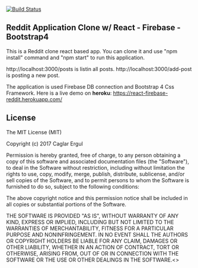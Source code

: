 [![Build Status](https://travis-ci.org/caglarergul/reddit-clone-react.svg?branch=master)](https://travis-ci.org/caglarergul/reddit-clone-react)
## Reddit Application Clone w/ React - Firebase - Bootstrap4

This is a Reddit clone react based app.
You can clone it and use "npm install" command and "npm start" to run this application.

http://localhost:3000/posts is listin all posts.
http://localhost:3000/add-post is posting a new post.

The application is used Firebase DB connection and Bootstrap 4 Css Framework.
Here is a live demo on **heroku**: https://react-firebase-reddit.herokuapp.com/
## License

The MIT License (MIT)

Copyright (c) 2017 Caglar Ergul

Permission is hereby granted, free of charge, to any person obtaining a copy of this software and associated documentation files (the "Software"), to deal in the Software without restriction, including without limitation the rights to use, copy, modify, merge, publish, distribute, sublicense, and/or sell copies of the Software, and to permit persons to whom the Software is furnished to do so, subject to the following conditions:

The above copyright notice and this permission notice shall be included in all copies or substantial portions of the Software.

THE SOFTWARE IS PROVIDED "AS IS", WITHOUT WARRANTY OF ANY KIND, EXPRESS OR IMPLIED, INCLUDING BUT NOT LIMITED TO THE WARRANTIES OF MERCHANTABILITY, FITNESS FOR A PARTICULAR PURPOSE AND NONINFRINGEMENT. IN NO EVENT SHALL THE AUTHORS OR COPYRIGHT HOLDERS BE LIABLE FOR ANY CLAIM, DAMAGES OR OTHER LIABILITY, WHETHER IN AN ACTION OF CONTRACT, TORT OR OTHERWISE, ARISING FROM, OUT OF OR IN CONNECTION WITH THE SOFTWARE OR THE USE OR OTHER DEALINGS IN THE SOFTWARE.<>
